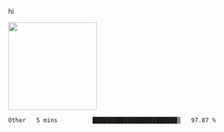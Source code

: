 hi

<img height="180em" src="https://github-readme-stats.vercel.app/api?username=AProductiveNerd&show_icons=true&hide_border=true&&count_private=true&include_all_commits=true" />

<!--START_SECTION:waka-->

```text
Other   5 mins          ████████████████████████▒   97.87 %
```

<!--END_SECTION:waka-->
